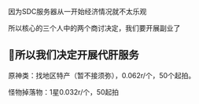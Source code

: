 因为SDC服务器从一开始经济情况就不太乐观

所以核心的三个人中的两个商讨决定，我们要开展副业了

## :star2:所以我们决定开展代肝服务

原神类：找地区特产（暂不接须弥），0.062r/个，50个起拍。

怪物掉落物：1星0.032r/个，50起拍
